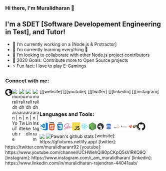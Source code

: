 ### Hi there, I'm Muralidharan 👋

## I'm a SDET [Software Developement Engineering in Test], and Tutor!
- 🔭 I’m currently working on a [Node.js & Protractor]
- 🌱 I’m currently learning everything 🤣
- 👯 I’m looking to collaborate with other Node.js project contributors
- 🥅 2020 Goals: Contribute more to Open Source projects
- ⚡ Fun fact: I love to play E-Gamings

### Connect with me:

[<img align="left" alt="gfixtures.netlify.app" width="22px" src="https://raw.githubusercontent.com/iconic/open-iconic/master/svg/globe.svg" />][website]
[<img align="left" alt="muralidharan | YouTube" width="22px" src="https://cdn.jsdelivr.net/npm/simple-icons@v3/icons/youtube.svg" />][youtube]
[<img align="left" alt="muralidharan | Twitter" width="22px" src="https://cdn.jsdelivr.net/npm/simple-icons@v3/icons/twitter.svg" />][twitter]
[<img align="left" alt="muralidharan | LinkedIn" width="22px" src="https://cdn.jsdelivr.net/npm/simple-icons@v3/icons/linkedin.svg" />][linkedin]
[<img align="left" alt="muralidharan | Instagram" width="22px" src="https://cdn.jsdelivr.net/npm/simple-icons@v3/icons/instagram.svg" />][instagram]

<br />

### Languages and Tools:

<img align="left" alt="Visual Studio Code" width="26px" src="https://raw.githubusercontent.com/github/explore/80688e429a7d4ef2fca1e82350fe8e3517d3494d/topics/visual-studio-code/visual-studio-code.png" />
<img align="left" alt="HTML5" width="26px" src="https://raw.githubusercontent.com/github/explore/80688e429a7d4ef2fca1e82350fe8e3517d3494d/topics/html/html.png" />
<img align="left" alt="CSS3" width="26px" src="https://raw.githubusercontent.com/github/explore/80688e429a7d4ef2fca1e82350fe8e3517d3494d/topics/css/css.png" />
<img align="left" alt="Sass" width="26px" src="https://raw.githubusercontent.com/github/explore/80688e429a7d4ef2fca1e82350fe8e3517d3494d/topics/sass/sass.png" />
<img align="left" alt="JavaScript" width="26px" src="https://raw.githubusercontent.com/github/explore/80688e429a7d4ef2fca1e82350fe8e3517d3494d/topics/javascript/javascript.png" />
<img align="left" alt="React" width="26px" src="https://raw.githubusercontent.com/github/explore/80688e429a7d4ef2fca1e82350fe8e3517d3494d/topics/react/react.png" />
<img align="left" alt="Node.js" width="26px" src="https://raw.githubusercontent.com/github/explore/80688e429a7d4ef2fca1e82350fe8e3517d3494d/topics/nodejs/nodejs.png" />
<img align="left" alt="Deno" width="26px" src="https://raw.githubusercontent.com/github/explore/361e2821e2dea67711cde99c9c40ed357061cf27/topics/deno/deno.png" />
<img align="left" alt="SQL" width="26px" src="https://raw.githubusercontent.com/github/explore/80688e429a7d4ef2fca1e82350fe8e3517d3494d/topics/sql/sql.png" />
<img align="left" alt="MySQL" width="26px" src="https://raw.githubusercontent.com/github/explore/80688e429a7d4ef2fca1e82350fe8e3517d3494d/topics/mysql/mysql.png" />
<img align="left" alt="MongoDB" width="26px" src="https://raw.githubusercontent.com/github/explore/80688e429a7d4ef2fca1e82350fe8e3517d3494d/topics/mongodb/mongodb.png" />
<img align="left" alt="Git" width="26px" src="https://raw.githubusercontent.com/github/explore/80688e429a7d4ef2fca1e82350fe8e3517d3494d/topics/git/git.png" />
<img align="left" alt="GitHub" width="26px" src="https://raw.githubusercontent.com/github/explore/78df643247d429f6cc873026c0622819ad797942/topics/github/github.png" />
<br />
<br />
<img align="center" src="https://github-readme-stats.vercel.app/api/top-langs/?username=muralidharan92&theme=dark&hide_langs_below=1" />
<img align="center" src="https://github-readme-stats.vercel.app/api?username=muralidharan92&show_icons=true&theme=dark&line_height=27" alt="Pawan's github stats"/>
[website]: https://gfixtures.netlify.app/
[twitter]: https://twitter.com/muralidharanr92
[youtube]: https://www.youtube.com/channel/UCHWehQi90pCKpQ5sVlRKQ9Q
[instagram]: https://www.instagram.com/i_am_muralidharan/
[linkedin]: https://www.linkedin.com/in/muralidharan-rajendran-44041aab/
